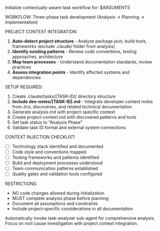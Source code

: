 Initialize contextually-aware task workflow for: $ARGUMENTS

WORKFLOW: Three-phase task development (Analysis → Planning → Implementation)

PROJECT CONTEXT INTEGRATION:

1. **Auto-detect project structure** - Analyze package.json, build tools, frameworks (exclude .claude/ folder from analysis)
2. **Identify existing patterns** - Review code conventions, testing approaches, architecture
3. **Map team processes** - Understand documentation standards, review practices
4. **Assess integration points** - Identify affected systems and dependencies

SETUP REQUIRED:

1. Create .claude/tasks/[TASK-ID]/ directory structure
2. **Include dev-notes/[TASK-ID].md** - Integrate developer context notes from Jira, discoveries, and related
    technical documentation
3. Generate analysis.md with project-specific context
4. Create project-context.md with discovered patterns and tools
5. Set task status to "Analysis Phase"
6. Validate task ID format and external system connections

CONTEXT INJECTION CHECKLIST:

- [ ] Technology stack identified and documented
- [ ] Code style and conventions mapped
- [ ] Testing frameworks and patterns identified
- [ ] Build and deployment processes understood
- [ ] Team communication patterns established
- [ ] Quality gates and validation tools configured

RESTRICTIONS:

- NO code changes allowed during initialization
- MUST complete analysis phase before planning
- Document all assumptions and constraints
- Include project-specific considerations in all documentation

Automatically invoke task-analyzer sub-agent for comprehensive analysis.
Focus on root cause investigation with project context integration.
